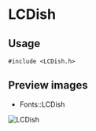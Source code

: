 LCDish
==========

Usage
------

    #include <LCDish.h>

Preview images
--------------
* Fonts::LCDish 

![LCDish](https://raw.githubusercontent.com/DisplayCore/LCDish/master/Preview/LCDish.png)


